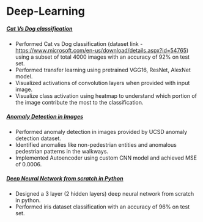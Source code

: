 # Deep-Learning


##### [Cat Vs Dog classification](https://github.com/kapilkhond/Deep-Learning/blob/master/AS4/src/Q1.ipynb)
-	Performed Cat vs Dog classification (dataset link - https://www.microsoft.com/en-us/download/details.aspx?id=54765) using a subset of total 4000 images with an accuracy of 92% on test set.
-	Performed transfer learning using pretrained VGG16, ResNet, AlexNet model.
-	Visualized activations of convolution layers when provided with input image.
-	Visualize class activation using heatmap to understand which portion of the image contribute the most to the classification.

##### [Anomaly Detection in Images](https://github.com/kapilkhond/Deep-Learning/blob/master/anomaly_detection/src/Project_final.py)
-	Performed anomaly detection in images provided by UCSD anomaly detection dataset.
-	Identified anomalies like non-pedestrian entities and anomalous pedestrian patterns in the walkways.
-	Implemented Autoencoder using custom CNN model and achieved MSE of 0.0006.

##### [Deep Neural Network from scratch in Python](https://github.com/kapilkhond/Deep-Learning/blob/master/AS2/src/Part%20-2%20dataset%20-%201.ipynb)
-	Designed a 3 layer (2 hidden layers) deep neural network from scratch in python. 
-	Performed iris dataset classification with an accuracy of 96% on test set.

